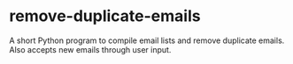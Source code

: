 # remove-duplicate-emails
A short Python program to compile email lists and remove duplicate emails. Also accepts new emails through user input.
